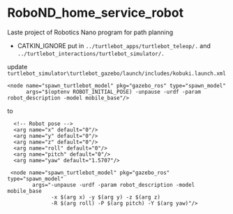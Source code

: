 # RoboND_home_service_robot
Laste project of Robotics Nano program for path planning

* CATKIN_IGNORE put in `../turtlebot_apps/turtlebot_teleop/.` and `../turtlebot_interactions/turtlebot_simulator/.`

update `turtlebot_simulator\turtlebot_gazebo/launch/includes/kobuki.launch.xml`

```
<node name="spawn_turtlebot_model" pkg="gazebo_ros" type="spawn_model"
      args="$(optenv ROBOT_INITIAL_POSE) -unpause -urdf -param robot_description -model mobile_base"/>
```
to 
```
  <!-- Robot pose -->
  <arg name="x" default="0"/>
  <arg name="y" default="0"/>
  <arg name="z" default="0"/>
  <arg name="roll" default="0"/>
  <arg name="pitch" default="0"/>
  <arg name="yaw" default="1.5707"/>

 <node name="spawn_turtlebot_model" pkg="gazebo_ros" type="spawn_model"
        args="-unpause -urdf -param robot_description -model mobile_base
              -x $(arg x) -y $(arg y) -z $(arg z)
              -R $(arg roll) -P $(arg pitch) -Y $(arg yaw)"/>
```
